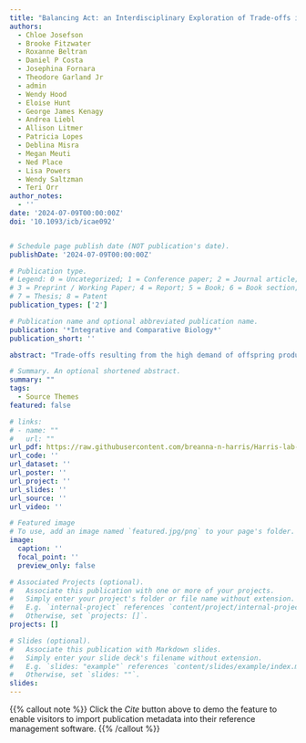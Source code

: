 ```yaml
---
title: "Balancing Act: an Interdisciplinary Exploration of Trade-offs in Reproducing Females"
authors:
  - Chloe Josefson
  - Brooke Fitzwater
  - Roxanne Beltran
  - Daniel P Costa
  - Josephina Fornara
  - Theodore Garland Jr
  - admin
  - Wendy Hood
  - Eloise Hunt
  - George James Kenagy
  - Andrea Liebl
  - Allison Litmer
  - Patricia Lopes
  - Deblina Misra
  - Megan Meuti
  - Ned Place
  - Lisa Powers
  - Wendy Saltzman
  - Teri Orr
author_notes:
  - ''
date: '2024-07-09T00:00:00Z'
doi: '10.1093/icb/icae092'


# Schedule page publish date (NOT publication's date).
publishDate: '2024-07-09T00:00:00Z'

# Publication type.
# Legend: 0 = Uncategorized; 1 = Conference paper; 2 = Journal article;
# 3 = Preprint / Working Paper; 4 = Report; 5 = Book; 6 = Book section;
# 7 = Thesis; 8 = Patent
publication_types: ['2']

# Publication name and optional abbreviated publication name.
publication: '*Integrative and Comparative Biology*'
publication_short: ''

abstract: "Trade-offs resulting from the high demand of offspring production are a central focus of many subdisciplines within the field of biology. Yet, despite the historical and current interest on this topic, large gaps in our understanding of whole-organism trade-offs that occur in reproducing individuals remain, particularly as it relates to the nuances associated with female reproduction. This volume of Integrative and Comparative Biology (ICB) contains a series of papers that focus on reviewing trade-offs from the female-centered perspective of biology (i.e., a perspective that places female reproductive biology at the center of the topic being investigated or discussed). These papers represent some of the work showcased during our symposium held at the 2024 meeting of the Society for Integrative and Comparative Biology (SICB) in Seattle, Washington. In this roundtable discussion, we use a question-and-answer format to capture the diverse perspectives and voices involved in our symposium. We hope that the dialogue featured in this discussion will be used to motivate researchers interested in understanding trade-offs in reproducing females and provide guidance on future research endeavors."

# Summary. An optional shortened abstract.
summary: ""
tags:
  - Source Themes
featured: false

# links:
# - name: ""
#   url: ""
url_pdf: https://raw.githubusercontent.com/breanna-n-harris/Harris-lab-website/888802796b30f9ccbc8ff65be7467706cf517b5c/content/publication/Josefson_etal_2024_Balancing_Act/Josefson_etal_2024_Balancing_Act.pdf
url_code: ''
url_dataset: ''
url_poster: ''
url_project: ''
url_slides: ''
url_source: ''
url_video: ''

# Featured image
# To use, add an image named `featured.jpg/png` to your page's folder.
image:
  caption: ''
  focal_point: ''
  preview_only: false

# Associated Projects (optional).
#   Associate this publication with one or more of your projects.
#   Simply enter your project's folder or file name without extension.
#   E.g. `internal-project` references `content/project/internal-project/index.md`.
#   Otherwise, set `projects: []`.
projects: []

# Slides (optional).
#   Associate this publication with Markdown slides.
#   Simply enter your slide deck's filename without extension.
#   E.g. `slides: "example"` references `content/slides/example/index.md`.
#   Otherwise, set `slides: ""`.
slides:
---
```


{{% callout note %}}
Click the _Cite_ button above to demo the feature to enable visitors to import publication metadata into their reference management software.
{{% /callout %}}

